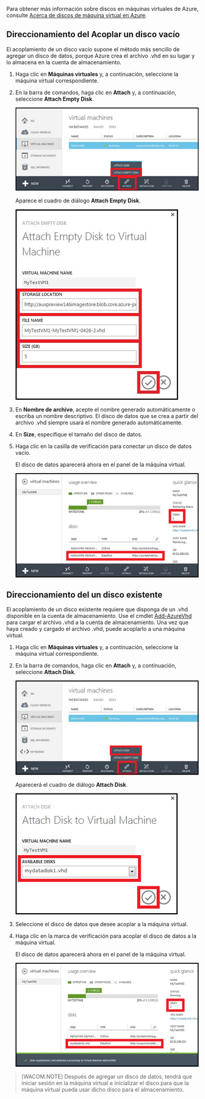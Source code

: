 Para obtener más información sobre discos en máquinas virtuales de Azure, consulte [Acerca de discos de máquina virtual en Azure][Acerca de discos de máquina virtual en Azure].

## <span id="attachempty"></span></a>Direccionamiento del Acoplar un disco vacío

El acoplamiento de un disco vacío supone el método más sencillo de agregar un disco de datos, porque Azure crea el archivo .vhd en su lugar y lo almacena en la cuenta de almacenamiento.

1.  Haga clic en **Máquinas virtuales** y, a continuación, seleccione la máquina virtual correspondiente.

2.  En la barra de comandos, haga clic en **Attach** y, a continuación, seleccione **Attach Empty Disk**.

    ![Acoplar un disco vacío][Acoplar un disco vacío]

    Aparece el cuadro de diálogo **Attach Empty Disk**.

    ![Conectar un nuevo disco vacío][Conectar un nuevo disco vacío]

3.  En **Nombre de archivo**, acepte el nombre generado automáticamente o escriba un nombre descriptivo. El disco de datos que se crea a partir del archivo .vhd siempre usará el nombre generado automáticamente.

4.  En **Size**, especifique el tamaño del disco de datos.

5.  Haga clic en la casilla de verificación para conectar un disco de datos vacío.

    El disco de datos aparecerá ahora en el panel de la máquina virtual.

    ![Disco de datos vacío conectado correctamente][Disco de datos vacío conectado correctamente]

## <span id="attachexisting"></span></a>Direccionamiento del un disco existente

El acoplamiento de un disco existente requiere que disponga de un .vhd disponible en la cuenta de almacenamiento. Use el cmdlet [Add-AzureVhd][Add-AzureVhd] para cargar el archivo .vhd a la cuenta de almacenamiento. Una vez que haya creado y cargado el archivo .vhd, puede acoplarlo a una máquina virtual.

1.  Haga clic en **Máquinas virtuales** y, a continuación, seleccione la máquina virtual correspondiente.

2.  En la barra de comandos, haga clic en **Attach** y, a continuación, seleccione **Attach Disk**.

    ![Acoplar disco de datos][Acoplar disco de datos]

    Aparecerá el cuadro de diálogo **Attach Disk**.

    ![Especificar la información del disco de datos][Especificar la información del disco de datos]

3.  Seleccione el disco de datos que desee acoplar a la máquina virtual.
4.  Haga clic en la marca de verificación para acoplar el disco de datos a la máquina virtual.

    El disco de datos aparecerá ahora en el panel de la máquina virtual.

    ![Disco de datos conectado correctamente][Disco de datos conectado correctamente]

> [WACOM.NOTE]
> Después de agregar un disco de datos, tendrá que iniciar sesión en la máquina virtual e inicializar el disco para que la máquina virtual pueda usar dicho disco para el almacenamiento.

  [Acerca de discos de máquina virtual en Azure]: http://go.microsoft.com/fwlink/p/?LinkId=403697
  [Acoplar un disco vacío]: ./media/howto-attach-disk-window-linux/AttachDiskWindows.png
  [Conectar un nuevo disco vacío]: ./media/howto-attach-disk-window-linux/AttachNewDiskWindows.png
  [Disco de datos vacío conectado correctamente]: ./media/howto-attach-disk-window-linux/AttachEmptySuccess.png
  [Add-AzureVhd]: http://go.microsoft.com/FWLink/p/?LinkID=391684
  [Acoplar disco de datos]: ./media/howto-attach-disk-window-linux/AttachExistingDiskWindows.png
  [Especificar la información del disco de datos]: ./media/howto-attach-disk-window-linux/AttachExistingDisk.png
  [Disco de datos conectado correctamente]: ./media/howto-attach-disk-window-linux/AttachSuccess.png
